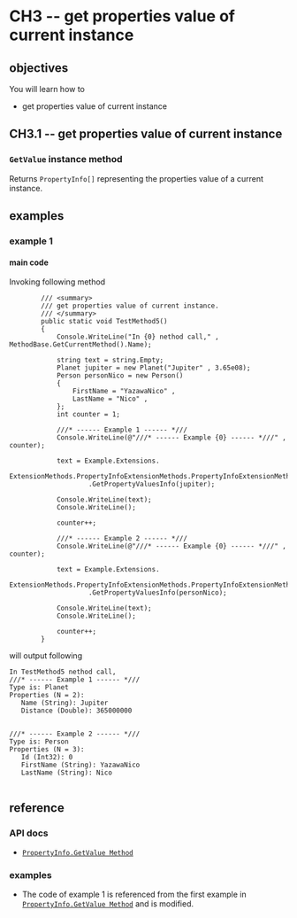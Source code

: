 # CH3 -- get properties value of current instance
## objectives
You will learn how to

+ get properties value of current instance

## CH3.1 -- get properties value of current instance
### `GetValue` instance method
Returns `PropertyInfo[]` representing the properties value of a current instance.

## examples
### example 1
#### main code
Invoking following method

```
        /// <summary>
        /// get properties value of current instance.
        /// </summary>
        public static void TestMethod5()
        {
            Console.WriteLine("In {0} nethod call," , MethodBase.GetCurrentMethod().Name);

            string text = string.Empty;
            Planet jupiter = new Planet("Jupiter" , 3.65e08);
            Person personNico = new Person()
            {
                FirstName = "YazawaNico" ,
                LastName = "Nico" ,
            };
            int counter = 1;

            ///* ------ Example 1 ------ *///
            Console.WriteLine(@"///* ------ Example {0} ------ *///" , counter);

            text = Example.Extensions.
                    ExtensionMethods.PropertyInfoExtensionMethods.PropertyInfoExtensionMethods
                    .GetPropertyValuesInfo(jupiter);

            Console.WriteLine(text);
            Console.WriteLine();

            counter++;

            ///* ------ Example 2 ------ *///
            Console.WriteLine(@"///* ------ Example {0} ------ *///" , counter);

            text = Example.Extensions.
                    ExtensionMethods.PropertyInfoExtensionMethods.PropertyInfoExtensionMethods
                    .GetPropertyValuesInfo(personNico);

            Console.WriteLine(text);
            Console.WriteLine();

            counter++;
        }
```

will output following

```
In TestMethod5 nethod call,
///* ------ Example 1 ------ *///
Type is: Planet
Properties (N = 2):
   Name (String): Jupiter
   Distance (Double): 365000000


///* ------ Example 2 ------ *///
Type is: Person
Properties (N = 3):
   Id (Int32): 0
   FirstName (String): YazawaNico
   LastName (String): Nico


```

## reference
### API docs
+ [`PropertyInfo.GetValue Method`](https://learn.microsoft.com/en-us/dotnet/api/system.reflection.propertyinfo.getvalue?view=net-9.0)

### examples
+ The code of example 1 is referenced from the first example in [`PropertyInfo.GetValue Method`](https://learn.microsoft.com/en-us/dotnet/api/system.reflection.propertyinfo.getvalue?view=net-9.0) and is modified.